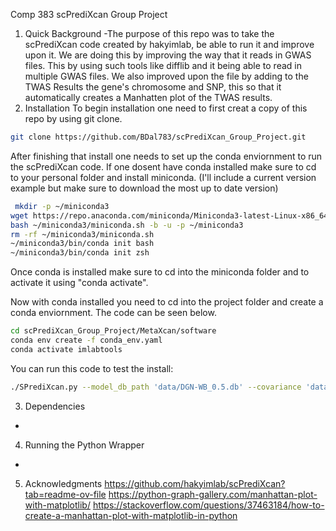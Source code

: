 Comp 383 scPrediXcan Group Project

1. Quick Background
-The purpose of this repo was to take the scPrediXcan code created by hakyimlab, be able to run it and improve upon it. We are doing this by improving the way that it reads in GWAS files. This by using such tools like difflib and it being able to read in multiple GWAS files. We also improved upon the file by adding to the TWAS Results the gene's chromosome and SNP, this so that it automatically creates a Manhatten plot of the TWAS results.
2. Installation
To begin installation one need to first creat a copy of this repo by using git clone.

```bash
git clone https://github.com/BDal783/scPrediXcan_Group_Project.git
```

After finishing that install one needs to set up the conda enviornment to run the scPrediXcan code. If one dosent have conda installed make sure to cd to your personal folder and install miniconda. (I'll include a current version example but make sure to download the most up to date version)

```bash
 mkdir -p ~/miniconda3
wget https://repo.anaconda.com/miniconda/Miniconda3-latest-Linux-x86_64.sh -O ~/miniconda3/miniconda.sh
bash ~/miniconda3/miniconda.sh -b -u -p ~/miniconda3
rm -rf ~/miniconda3/miniconda.sh
~/miniconda3/bin/conda init bash
~/miniconda3/bin/conda init zsh
```

Once conda is installed make sure to cd into the miniconda folder and to activate it using "conda activate".

Now with conda installed you need to cd into the project folder and create a conda enviornment. The code can be seen below.

```bash
cd scPrediXcan_Group_Project/MetaXcan/software
conda env create -f conda_env.yaml
conda activate imlabtools
```
You can run this code to test the install: 
```bash
./SPrediXcan.py --model_db_path 'data/DGN-WB_0.5.db' --covariance 'data/covariance.DGN-WB_0.5.txt.gz' --gwas_folder data/GWAS --gwas_file_pattern ".*gz" --snp_column SNP --effect_allele_column A1 --non_effect_allele_column A2 --beta_column BETA --pvalue_column P --output_file 'TWAS_result.csv'
```

3. Dependencies
-
4. Running the Python Wrapper
-
5. Acknowledgments
https://github.com/hakyimlab/scPrediXcan?tab=readme-ov-file
https://python-graph-gallery.com/manhattan-plot-with-matplotlib/
https://stackoverflow.com/questions/37463184/how-to-create-a-manhattan-plot-with-matplotlib-in-python

